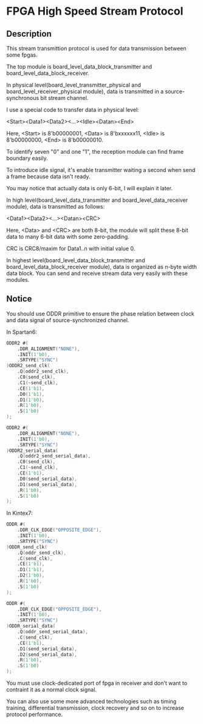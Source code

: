 # FPGA High Speed Stream Protocol

## Description

This stream transmittion protocol is used for data transmission between some fpgas.

The top module is board_level_data_block_transmitter and board_level_data_block_receiver.

In physical level(board_level_transmitter_physical and board_level_receiver_physical module), data is transmitted in a source-synchronous bit stream channel.

I use a special code to transfer data in physical level:

\<Start\>\<Data1\>\<Data2\>\<...\>\<Idle\>\<Datan\>\<End\>

Here, \<Start\> is 8'b00000001, \<Data\> is 8'bxxxxxx11, \<Idle\> is 8'b00000000, \<End\> is 8'b00000010.

To identify seven "0" and one "1", the reception module can find frame boundary easily.

To introduce idle signal, it's enable transmitter waiting a second when send a frame because data isn't ready.

You may notice that actually data is only 6-bit, I will explain it later.

In high level(board_level_data_transmitter and board_level_data_receiver module), data is transmitted as follows:

\<Data1\>\<Data2\>\<...\>\<Datan\>\<CRC\>

Here, \<Data\> and \<CRC\> are both 8-bit, the module will split these 8-bit data to many 6-bit data with some zero-padding.

CRC is CRC8/maxim for Data1..n with initial value 0.

In highest level(board_level_data_block_transmitter and board_level_data_block_receiver module), data is organized as n-byte width data block. You can send and receive stream data very easily with these modules.

## Notice

You should use ODDR primitive to ensure the phase relation between clock and data signal of source-synchronized channel.

In Spartan6:

```verilog
ODDR2 #(
    .DDR_ALIGNMENT("NONE"),
    .INIT(1'b0),
    .SRTYPE("SYNC")
)ODDR2_send_clk(
    .Q(oddr2_send_clk),
    .C0(send_clk),
    .C1(~send_clk),
    .CE(1'b1),
    .D0(1'b1),
    .D1(1'b0),
    .R(1'b0),
    .S(1'b0)
);

ODDR2 #(
    .DDR_ALIGNMENT("NONE"),
    .INIT(1'b0),
    .SRTYPE("SYNC")
)ODDR2_serial_data(
    .Q(oddr2_send_serial_data),
    .C0(send_clk),
    .C1(~send_clk),
    .CE(1'b1),
    .D0(send_serial_data),
    .D1(send_serial_data),
    .R(1'b0),
    .S(1'b0)
);
```

In Kintex7:

```verilog
ODDR #(
    .DDR_CLK_EDGE("OPPOSITE_EDGE"),
    .INIT(1'b0),
    .SRTYPE("SYNC")
)ODDR_send_clk(
    .Q(oddr_send_clk),
    .C(send_clk),
    .CE(1'b1),
    .D1(1'b1),
    .D2(1'b0),
    .R(1'b0),
    .S(1'b0)
);

ODDR #(
    .DDR_CLK_EDGE("OPPOSITE_EDGE"),
    .INIT(1'b0),
    .SRTYPE("SYNC")
)ODDR_serial_data(
    .Q(oddr_send_serial_data),
    .C(send_clk),
    .CE(1'b1),
    .D1(send_serial_data),
    .D2(send_serial_data),
    .R(1'b0),
    .S(1'b0)
);
```

You must use clock-dedicated port of fpga in receiver and don't want to contraint it as a normal clock signal.

You can also use some more advanced technologies such as timing training, differential transmission, clock recovery and so on to increase protocol performance.